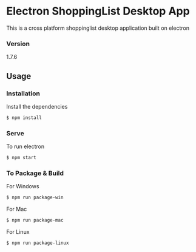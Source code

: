 # Electron ShoppingList Desktop App

This is a cross platform shoppinglist desktop application built on electron

### Version

1.7.6

## Usage

### Installation

Install the dependencies

```sh
$ npm install
```

### Serve

To run electron

```sh
$ npm start
```

### To Package & Build

For Windows

```sh
$ npm run package-win
```

For Mac

```sh
$ npm run package-mac
```

For Linux

```sh
$ npm run package-linux
```
